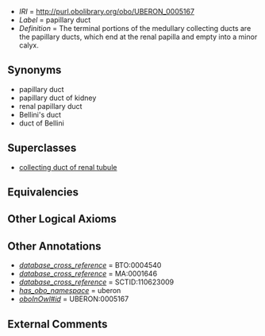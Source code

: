  * *IRI* = http://purl.obolibrary.org/obo/UBERON_0005167
 * *Label* = papillary duct
 * *Definition* = The terminal portions of the medullary collecting ducts are the papillary ducts, which end at the renal papilla and empty into a minor calyx.

## Synonyms

 * papillary duct
 * papillary duct of kidney
 * renal papillary duct
 * Bellini's duct
 * duct of Bellini

## Superclasses

 * [collecting duct of renal tubule](../../UBERON/32/UBERON_0001232.md)

## Equivalencies


## Other Logical Axioms


## Other Annotations

 * *[database_cross_reference](../../ef/oboInOwl#hasDbXref.md)* = BTO:0004540
 * *[database_cross_reference](../../ef/oboInOwl#hasDbXref.md)* = MA:0001646
 * *[database_cross_reference](../../ef/oboInOwl#hasDbXref.md)* = SCTID:110623009
 * *[has_obo_namespace](../../ce/oboInOwl#hasOBONamespace.md)* = uberon
 * *[oboInOwl#id](../../id/oboInOwl#id.md)* = UBERON:0005167

## External Comments

